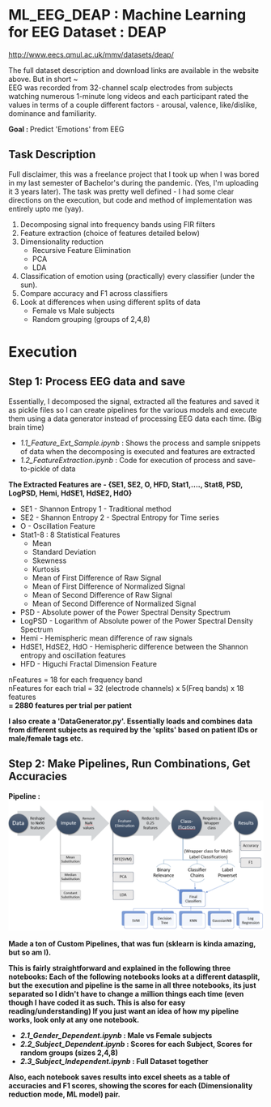 # ML_EEG_DEAP : Machine Learning for EEG Dataset : DEAP 
http://www.eecs.qmul.ac.uk/mmv/datasets/deap/

The full dataset description and download links are available in the website above. But in short ~ <br>
EEG was recorded from 32-channel scalp electrodes from subjects watching numerous 1-minute long videos and each participant rated the values in terms of a couple different factors - arousal, valence, like/dislike, dominance and familiarity.

<b> Goal : </b> Predict 'Emotions' from EEG

## Task Description

Full disclaimer, this was a freelance project that I took up when I was bored in my last semester of Bachelor's during the pandemic. (Yes, I'm uploading it 3 years later).
The task was pretty well defined - I had some clear directions on the execution, but code and method of implementation was entirely upto me (yay).

1. Decomposing signal into frequency bands using FIR filters
2. Feature extraction (choice of features detailed below)
3. Dimensionality reduction
   - Recursive Feature Elimination
   - PCA
   - LDA
4. Classification of emotion using (practically) every classifier (under the sun).
5. Compare accuracy and F1 across classifiers
6. Look at differences when using different splits of data
   - Female vs Male subjects
   - Random grouping (groups of 2,4,8)
  

# Execution

## Step 1: Process EEG data and save
Essentially, I decomposed the signal, extracted all the features and saved it as pickle files so I can create pipelines for the various models and execute them using a data generator instead of processing EEG data each time. (Big brain time)

- _1.1_Feature_Ext_Sample.ipynb_ : Shows the process and sample snippets of data when the decomposing is executed and features are extracted
- _1.2_FeatureExtraction.ipynb_ : Code for execution of process and save-to-pickle of data

<b> The Extracted Features are  - {SE1, SE2, O, HFD, Stat1,...., Stat8, PSD, LogPSD, Hemi, HdSE1, HdSE2, HdO}</b>

- SE1 - Shannon Entropy 1 - Traditional method
- SE2 - Shannon Entropy 2 - Spectral Entropy for Time series
- O - Oscillation Feature
- Stat1-8 : 8 Statistical Features
    - Mean
    - Standard Deviation
    - Skewness
    - Kurtosis
    - Mean of First Difference of Raw Signal
    - Mean of First Difference of Normalized Signal
    - Mean of Second Difference of Raw Signal
    - Mean of Second Difference of Normalized Signal
- PSD - Absolute power of the Power Spectral Density Spectrum
- LogPSD - Logarithm of Absolute power of the Power Spectral Density Spectrum
- Hemi - Hemispheric mean difference of raw signals 
- HdSE1, HdSE2, HdO - Hemispheric difference between the Shannon entropy and oscillation features
- HFD - Higuchi Fractal Dimension Feature

nFeatures = 18 for each frequency band <br>
nFeatures for each trial = 32 (electrode channels) x 5(Freq bands) x 18 features
                         <br> <b>=  2880 features per trial per patient


I also create a 'DataGenerator.py'. Essentially loads and combines data from different subjects as required by the 'splits' based on patient IDs or male/female tags etc. 

## Step 2: Make Pipelines, Run Combinations, Get Accuracies

Pipeline : 
![Alt text](/img/pipeline.png)

Made a ton of Custom Pipelines, that was fun (sklearn is kinda amazing, but so am I). 

This is fairly straightforward and explained in the following three notebooks:
Each of the following notebooks looks at a different datasplit, but the execution and pipeline is the same in all three notebooks, its just separated so I didn't have to change a million things each time (even though I have coded it as such. This is also for easy reading/understanding)
If you just want an idea of how my pipeline works, look only at any one notebook. 

- _2.1_Gender_Dependent.ipynb_ : Male vs Female subjects
- _2.2_Subject_Dependent.ipynb_ : Scores for each Subject, Scores for random groups (sizes 2,4,8)
- _2.3_Subject_Independent.ipynb_ : Full Dataset together

Also, each notebook saves results into excel sheets as a table of accuracies and F1 scores, showing the scores for each  (Dimensionality reduction mode, ML model) pair.



 
